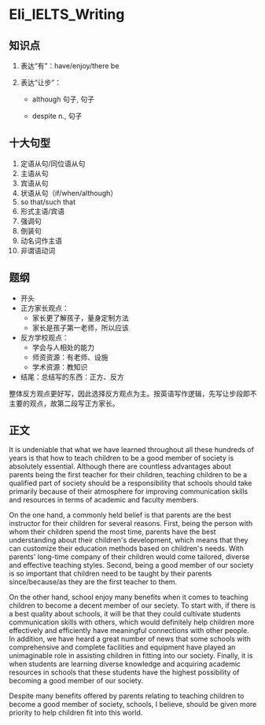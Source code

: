 # Eli_IELTS_Writing

## 知识点

1. 表达“有”：have/enjoy/there be

2. 表达“让步”：

   - although 句子, 句子

   - despite n., 句子

## 十大句型

1. 定语从句/同位语从句
2. 主语从句
3. 宾语从句
4. 状语从句（if/when/although）
5. so that/such that
6. 形式主语/宾语
7. 强调句
8. 倒装句
9. 动名词作主语
10. 非谓语动词

## 题纲

- 开头
- 正方家长观点：
  - 家长更了解孩子，量身定制方法
  - 家长是孩子第一老师，所以应该
- 反方学校观点：
  - 学会与人相处的能力
  - 师资资源：有老师、设施
  - 学术资源：教知识
- 结尾：总结写的东西：正方、反方

整体反方观点更好写，因此选择反方观点为主。按英语写作逻辑，先写让步段即不主要的观点，故第二段写正方家长。

## 正文

It is undeniable that what we have learned throughout all these hundreds of years is that how to teach children to be a good member of society is absolutely essential. Although there are countless advantages about parents being the first teacher for their children, teaching children to be a qualified part of society should be a responsibility that schools should take primarily because of their atmosphere for improving communication skills and resources in terms of academic and faculty members.

On the one hand, a commonly held belief is that parents are the best instructor for their children for several reasons. First, being the person with whom their children spend the most time, parents have the best understanding about their children's development, which means that they can customize their education methods based on children's needs. With parents' long-time company of their children would come tailored, diverse and effective teaching styles. Second, being a good member of our society is so important that children need to be taught by their parents since/because/as they are the first teacher to them.

On the other hand, school enjoy many benefits when it comes to teaching children to become a decent member of our seciety. To start with, if there is a best quality about schools, it will be that they could cultivate students communication skills with others, which would definitely help children more effectively and efficiently have meaningful connections with other people. In addition, we have heard a great number of news that some schools with comprehensive and complete facilities and equipment have played an unimaginable role in assisting children in fitting into our society. Finally, it is when students are learning diverse knowledge and acquiring academic resources in schools that these students have the highest possibility of becoming a good member of our society.

Despite many benefits offered by parents relating to teaching children to become a good member of society, schools, I believe, should be given more priority to help children fit into this world.
